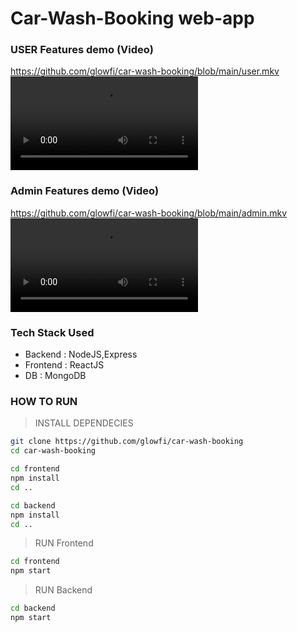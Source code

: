 # Car-Wash-Booking web-app


### USER Features demo (Video)
https://github.com/glowfi/car-wash-booking/blob/main/user.mkv
![](https://github.com/glowfi/car-wash-booking/blob/main/user.mkv)

### Admin Features demo (Video)
https://github.com/glowfi/car-wash-booking/blob/main/admin.mkv
![](https://github.com/glowfi/car-wash-booking/blob/main/admin.mkv)

### Tech Stack Used

-   Backend : NodeJS,Express
-   Frontend : ReactJS
-   DB : MongoDB

### HOW TO RUN

> INSTALL DEPENDECIES

```sh
git clone https://github.com/glowfi/car-wash-booking
cd car-wash-booking

cd frontend
npm install
cd ..

cd backend
npm install
cd ..
```

> RUN Frontend

```sh
cd frontend
npm start
```

> RUN Backend

```sh
cd backend
npm start
```
